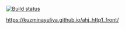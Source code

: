 [![Build status](https://ci.appveyor.com/api/projects/status/agd2x0u14han9ok3?svg=true)](https://ci.appveyor.com/project/KuzminaYuliya/ahj-http1-front)

https://kuzminayuliya.github.io/ahj_http1_front/

